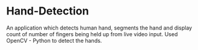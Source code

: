 # Hand-Detection

An application which detects human hand, segments the hand and display count of number of fingers being held up from live video input.
Used OpenCV - Python to detect the hands.
